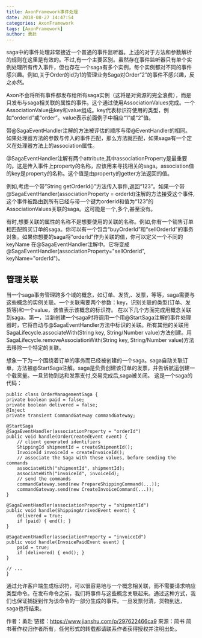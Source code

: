 ```yaml
---
title: AxonFramework事件处理
date: 2018-08-27 14:47:54
categories: AxonFramework
tags: [AxonFramework]
author: 勇赴
---
```


saga中的事件处理非常接近一个普通的事件监听器。上述的对于方法和参数解析的规则在这里是有效的。不过,有一个主要区别。虽然存在事件监听器只有单个实例处理所有传入事件，但也存在一个saga有多个实例，每个实例都对不同的事件感兴趣。例如,关于Order的id为1的管理业务Saga对Order“2”的事件不感兴趣，反之亦然。

Axon不会将所有事件都发布给所有saga实例（这将是对资源的完全浪费），而是只发布与saga相关联的属性的事件。这个通过使用AssociationValues完成。一个AssociationValue由key和value组成。key代表标识符使用的类型，例如“orderId”或“order”。value表示前面例子中相应“1”或“2”值。

带@SagaEventHandler注解的方法被评估的顺序与带@EventHandler的相同。如果处理器方法的参数与传入的事件匹配，那么方法就匹配，如果saga有一个定义在处理器方法上的association属性。

@SagaEventHandler注解有两个attribute,其中associationProperty是最重要的。这是传入事件上property的名称，应该用来寻找相关的saga。association值的key是property的名称。这个值是由property的getter方法返回的值。

例如,考虑一个带”String getOrderId()”方法传入事件,返回“123”。如果一个带@SagaEventHandler(associationProperty = orderId)注解的方法接受这个事件,这个事件被路由到所有已经与带一个键为orderId和值为“123”的AssociationValues关联的saga。这可能是一个,多个,甚至没有。

有时,想要关联的属性的名称不是想要使用的关联的名称。例如,你有一个销售订单相匹配购买订单的saga。你可以有一个包含“buyOrderId”和“sellOrderId”的事务对象。如果你想要的saga将“orderId”作为关联的值，你可以定义一个不同的keyName 在@SagaEventHandler注解中。它将变成@SagaEventHandler(associationProperty="sellOrderId", keyName="orderId")。

## 管理关联
当一个saga事务管理跨多个域的概念，如订单、发货,、发票，等等，saga需要与这些概念的实例关联。一个关联需要两个参数：key，识别关联的类型(订单、发货等)和一个value，该值表示该概念的标识符。
在以下几个方面完成用概念关联到saga。第一，当新创建一个saga时将调用一个用@StartSaga注解的事件处理器时，它将自动与@SagaEventHandler方法中标识的关联。所有其他的关联用SagaLifecycle.associateWith(String key, String/Number value)方法创建。用SagaLifecycle.removeAssociationWith(String key, String/Number value)方法去移除一个特定的关联。

想象一下为一个围绕着订单的事务而已经被创建的一个saga。saga自动关联订单，方法被@StartSaga注解。saga是负责创建该订单的发票，并告诉航运创建一个载货量。一旦货物到达和发票支付,交易完成后,saga被关闭。
这是一个saga的代码：

```
public class OrderManagementSaga {
private boolean paid = false;
private boolean delivered = false;
@Inject
private transient CommandGateway commandGateway;

@StartSaga
@SagaEventHandler(associationProperty = "orderId")
public void handle(OrderCreatedEvent event) {
    // client generated identifiers
    ShippingId shipmentId = createShipmentId();
    InvoiceId invoiceId = createInvoiceId();
    // associate the Saga with these values, before sending the commands
    associateWith("shipmentId", shipmentId);
    associateWith("invoiceId", invoiceId);
    // send the commands
    commandGateway.send(new PrepareShippingCommand(...));
    commandGateway.send(new CreateInvoiceCommand(...));
}

@SagaEventHandler(associationProperty = "shipmentId")
public void handle(ShippingArrivedEvent event) {
    delivered = true;
    if (paid) { end(); }
}

@SagaEventHandler(associationProperty = "invoiceId")
public void handle(InvoicePaidEvent event) {
    paid = true;
    if (delivered) { end(); }
}

// ...
}
```
通过允许客户端生成标识符，可以很容易地与一个概念相关联，而不需要请求响应类型命令。在发布命令之前，我们将事件与这些概念关联起来。通过这种方式，我们也保证捕捉到作为该命令的一部分生成的事件。一旦发票付清，货物到达，saga也将结束。

作者：勇赴
链接：https://www.jianshu.com/p/297622466ca9
來源：简书
简书著作权归作者所有，任何形式的转载都请联系作者获得授权并注明出处。
